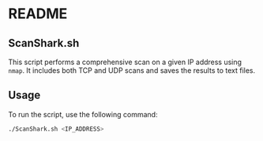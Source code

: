 # README

## ScanShark.sh

This script performs a comprehensive scan on a given IP address using `nmap`. It includes both TCP and UDP scans and saves the results to text files.

## Usage

To run the script, use the following command:

```bash
./ScanShark.sh <IP_ADDRESS>
